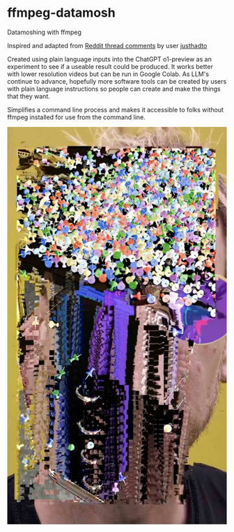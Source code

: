 # ffmpeg-datamosh
Datamoshing with ffmpeg

Inspired and adapted from [Reddit thread comments](https://www.reddit.com/r/datamoshing/comments/t46x3i/datamoshing_with_ffmpeg_howto_in_comments/) by user [justhadto](https://www.reddit.com/user/justhadto/)

Created using plain language inputs into the ChatGPT o1-preview as an experiment to see if a useable result could be produced. It works better with lower resolution videos but can be run in Google Colab. As LLM's continue to advance, hopefully more software tools can be created by users with plain language instructions so people can create and make the things that they want.

Simplifies a command line process and makes it accessible to folks without ffmpeg installed for use from the command line.

![Example Datamosh Output](https://github.com/whatmakeart/ffmpeg-datamosh/blob/ebfcf19ea6b3fdfb4fceb4a598a3cef61305f326/img/example-datamosh-output.jpg)
